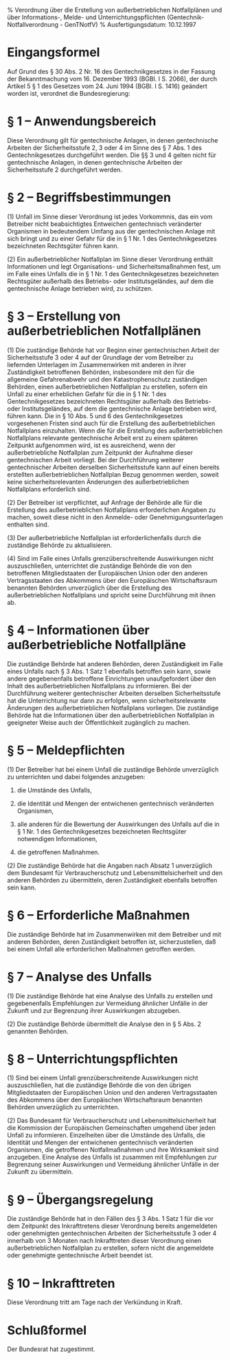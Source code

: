 % Verordnung über die Erstellung von außerbetrieblichen Notfallplänen und über Informations-, Melde- und Unterrichtungspflichten  (Gentechnik-Notfallverordnung - GenTNotfV)
% Ausfertigungsdatum: 10.12.1997
 
# Eingangsformel

Auf Grund des § 30 Abs. 2 Nr. 16 des Gentechnikgesetzes in der Fassung der Bekanntmachung vom 16. Dezember 1993 (BGBl. I S. 2066), der durch Artikel 5 § 1 des Gesetzes vom 24. Juni 1994 (BGBl. I S. 1416) geändert worden ist, verordnet die Bundesregierung:

# § 1 – Anwendungsbereich

Diese Verordnung gilt für gentechnische Anlagen, in denen gentechnische Arbeiten der Sicherheitsstufe 2, 3 oder 4 im Sinne des § 7 Abs. 1 des Gentechnikgesetzes durchgeführt werden. Die §§ 3 und 4 gelten nicht für gentechnische Anlagen, in denen gentechnische Arbeiten der Sicherheitsstufe 2 durchgeführt werden.

# § 2 – Begriffsbestimmungen

(1) Unfall im Sinne dieser Verordnung ist jedes Vorkommnis, das ein vom Betreiber nicht beabsichtigtes Entweichen gentechnisch veränderter Organismen in bedeutendem Umfang aus der gentechnischen Anlage mit sich bringt und zu einer Gefahr für die in § 1 Nr. 1 des Gentechnikgesetzes bezeichneten Rechtsgüter führen kann.

(2) Ein außerbetrieblicher Notfallplan im Sinne dieser Verordnung enthält Informationen und legt Organisations- und Sicherheitsmaßnahmen fest, um im Falle eines Unfalls die in § 1 Nr. 1 des Gentechnikgesetzes bezeichneten Rechtsgüter außerhalb des Betriebs- oder Institutsgeländes, auf dem die gentechnische Anlage betrieben wird, zu schützen.

# § 3 – Erstellung von außerbetrieblichen Notfallplänen

(1) Die zuständige Behörde hat vor Beginn einer gentechnischen Arbeit der Sicherheitsstufe 3 oder 4 auf der Grundlage der vom Betreiber zu liefernden Unterlagen im Zusammenwirken mit anderen in ihrer Zuständigkeit betroffenen Behörden, insbesondere mit den für die allgemeine Gefahrenabwehr und den Katastrophenschutz zuständigen Behörden, einen außerbetrieblichen Notfallplan zu erstellen, sofern ein Unfall zu einer erheblichen Gefahr für die in § 1 Nr. 1 des Gentechnikgesetzes bezeichneten Rechtsgüter außerhalb des Betriebs- oder Institutsgeländes, auf dem die gentechnische Anlage betrieben wird, führen kann. Die in § 10 Abs. 5 und 6 des Gentechnikgesetzes vorgesehenen Fristen sind auch für die Erstellung des außerbetrieblichen Notfallplans einzuhalten. Wenn die für die Erstellung des außerbetrieblichen Notfallplans relevante gentechnische Arbeit erst zu einem späteren Zeitpunkt aufgenommen wird, ist es ausreichend, wenn der außerbetriebliche Notfallplan zum Zeitpunkt der Aufnahme dieser gentechnischen Arbeit vorliegt. Bei der Durchführung weiterer gentechnischer Arbeiten derselben Sicherheitsstufe kann auf einen bereits erstellten außerbetrieblichen Notfallplan Bezug genommen werden, soweit keine sicherheitsrelevanten Änderungen des außerbetrieblichen Notfallplans erforderlich sind.

(2) Der Betreiber ist verpflichtet, auf Anfrage der Behörde alle für die Erstellung des außerbetrieblichen Notfallplans erforderlichen Angaben zu machen, soweit diese nicht in den Anmelde- oder Genehmigungsunterlagen enthalten sind.

(3) Der außerbetriebliche Notfallplan ist erforderlichenfalls durch die zuständige Behörde zu aktualisieren.

(4) Sind im Falle eines Unfalls grenzüberschreitende Auswirkungen nicht auszuschließen, unterrichtet die zuständige Behörde die von den betroffenen Mitgliedstaaten der Europäischen Union oder den anderen Vertragsstaaten des Abkommens über den Europäischen Wirtschaftsraum benannten Behörden unverzüglich über die Erstellung des außerbetrieblichen Notfallplans und spricht seine Durchführung mit ihnen ab.

# § 4 – Informationen über außerbetriebliche Notfallpläne

Die zuständige Behörde hat anderen Behörden, deren Zuständigkeit im Falle eines Unfalls nach § 3 Abs. 1 Satz 1 ebenfalls betroffen sein kann, sowie andere gegebenenfalls betroffene Einrichtungen unaufgefordert über den Inhalt des außerbetrieblichen Notfallplans zu informieren. Bei der Durchführung weiterer gentechnischer Arbeiten derselben Sicherheitsstufe hat die Unterrichtung nur dann zu erfolgen, wenn sicherheitsrelevante Änderungen des außerbetrieblichen Notfallplans vorliegen. Die zuständige Behörde hat die Informationen über den außerbetrieblichen Notfallplan in geeigneter Weise auch der Öffentlichkeit zugänglich zu machen.

# § 5 – Meldepflichten

(1) Der Betreiber hat bei einem Unfall die zuständige Behörde unverzüglich zu unterrichten und dabei folgendes anzugeben:

1. die Umstände des Unfalls,

2. die Identität und Mengen der entwichenen gentechnisch veränderten Organismen,

3. alle anderen für die Bewertung der Auswirkungen des Unfalls auf die in § 1 Nr. 1 des Gentechnikgesetzes bezeichneten Rechtsgüter notwendigen Informationen,

4. die getroffenen Maßnahmen.

(2) Die zuständige Behörde hat die Angaben nach Absatz 1 unverzüglich dem Bundesamt für Verbraucherschutz und Lebensmittelsicherheit und den anderen Behörden zu übermitteln, deren Zuständigkeit ebenfalls betroffen sein kann.

# § 6 – Erforderliche Maßnahmen

Die zuständige Behörde hat im Zusammenwirken mit dem Betreiber und mit anderen Behörden, deren Zuständigkeit betroffen ist, sicherzustellen, daß bei einem Unfall alle erforderlichen Maßnahmen getroffen werden.

# § 7 – Analyse des Unfalls

(1) Die zuständige Behörde hat eine Analyse des Unfalls zu erstellen und gegebenenfalls Empfehlungen zur Vermeidung ähnlicher Unfälle in der Zukunft und zur Begrenzung ihrer Auswirkungen abzugeben.

(2) Die zuständige Behörde übermittelt die Analyse den in § 5 Abs. 2 genannten Behörden.

# § 8 – Unterrichtungspflichten

(1) Sind bei einem Unfall grenzüberschreitende Auswirkungen nicht auszuschließen, hat die zuständige Behörde die von den übrigen Mitgliedstaaten der Europäischen Union und den anderen Vertragsstaaten des Abkommens über den Europäischen Wirtschaftsraum benannten Behörden unverzüglich zu unterrichten.

(2) Das Bundesamt für Verbraucherschutz und Lebensmittelsicherheit hat die Kommission der Europäischen Gemeinschaften umgehend über jeden Unfall zu informieren. Einzelheiten über die Umstände des Unfalls, die Identität und Mengen der entwichenen gentechnisch veränderten Organismen, die getroffenen Notfallmaßnahmen und ihre Wirksamkeit sind anzugeben. Eine Analyse des Unfalls ist zusammen mit Empfehlungen zur Begrenzung seiner Auswirkungen und Vermeidung ähnlicher Unfälle in der Zukunft zu übermitteln.

# § 9 – Übergangsregelung

Die zuständige Behörde hat in den Fällen des § 3 Abs. 1 Satz 1 für die vor dem Zeitpunkt des Inkrafttretens dieser Verordnung bereits angemeldeten oder genehmigten gentechnischen Arbeiten der Sicherheitsstufe 3 oder 4 innerhalb von 3 Monaten nach Inkrafttreten dieser Verordnung einen außerbetrieblichen Notfallplan zu erstellen, sofern nicht die angemeldete oder genehmigte gentechnische Arbeit beendet ist.

# § 10 – Inkrafttreten

Diese Verordnung tritt am Tage nach der Verkündung in Kraft.

# Schlußformel

Der Bundesrat hat zugestimmt.
